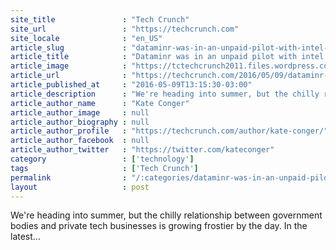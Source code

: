 ```yaml
---
site_title               : "Tech Crunch"
site_url                 : "https://techcrunch.com"
site_locale              : "en_US"
article_slug             : "dataminr-was-in-an-unpaid-pilot-with-intel-agencies-when-twitter-ended-the-deal"
article_title            : "Dataminr was in an unpaid pilot with intel agencies when Twitter ended the deal"
article_image            : "https://tctechcrunch2011.files.wordpress.com/2016/02/twitter-multiple-apps.png?w=764&h=400&crop=1"
article_url              : "https://techcrunch.com/2016/05/09/dataminr-was-in-an-unpaid-pilot-with-intel-agencies-when-twitter-ended-the-deal/"
article_published_at     : "2016-05-09T13:15:30-03:00"
article_description      : "We're heading into summer, but the chilly relationship between government bodies and private tech businesses is growing frostier by the day. In the latest..."
article_author_name      : "Kate Conger"
article_author_image     : null
article_author_biography : null
article_author_profile   : "https://techcrunch.com/author/kate-conger/"
article_author_facebook  : null
article_author_twitter   : "https://twitter.com/kateconger"
category                 : ['technology']
tags                     : ['Tech Crunch']
permalink                : "/:categories/dataminr-was-in-an-unpaid-pilot-with-intel-agencies-when-twitter-ended-the-deal/"
layout                   : post
---
```


We're heading into summer, but the chilly relationship between government bodies and private tech businesses is growing frostier by the day. In the latest...
